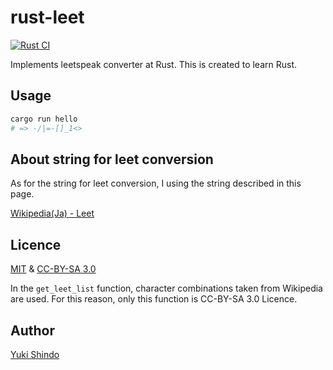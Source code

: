 # rust-leet
[![Rust CI](https://github.com/shinshin86/rust-leet/actions/workflows/main.yml/badge.svg)](https://github.com/shinshin86/rust-leet/actions/workflows/main.yml)

Implements leetspeak converter at Rust.
This is created to learn Rust.

## Usage

```sh
cargo run hello
# => -/|=-[]_1<>
```

## About string for leet conversion
As for the string for leet conversion, I using the string described in this page.

[Wikipedia(Ja) - Leet](https://ja.wikipedia.org/wiki/Leet)

## Licence
[MIT](https://github.com/shinshin86/rust-leet/blob/main/LICENSE) & [CC-BY-SA 3.0](https://creativecommons.org/licenses/by-sa/3.0/legalcode)

In the `get_leet_list` function, character combinations taken from Wikipedia are used. For this reason, only this function is CC-BY-SA 3.0 Licence.

## Author
[Yuki Shindo](https://shinshin86.com/en)
